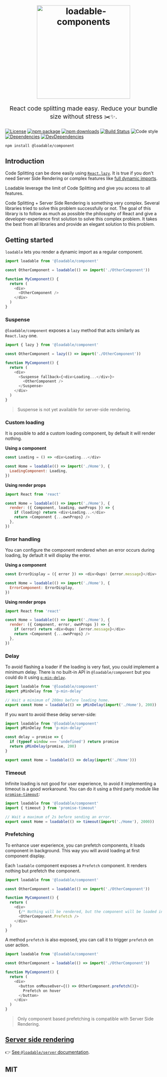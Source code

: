 <h1 align="center">
  <img src="https://raw.githubusercontent.com/smooth-code/loadable-components/master/resources/loadable-components.png" alt="loadable-components" title="loadable-components" width="300">
</h1>
<p align="center" style="font-size: 1.2rem;">React code splitting made easy. Reduce your bundle size without stress ✂️✨.</p>

[![License](https://img.shields.io/npm/l/@loadable/component.svg)](https://github.com/smooth-code/loadable-components/blob/master/LICENSE)
[![npm package](https://img.shields.io/npm/v/@loadable/component/latest.svg)](https://www.npmjs.com/package/@loadable/component)
[![npm downloads](https://img.shields.io/npm/dm/@loadable/component.svg)](https://www.npmjs.com/package/@loadable/component)
[![Build Status](https://img.shields.io/travis/smooth-code/loadable-components.svg)](https://travis-ci.org/smooth-code/loadable-components)
![Code style](https://img.shields.io/badge/code_style-prettier-ff69b4.svg)
[![Dependencies](https://img.shields.io/david/smooth-code/loadable-components.svg?path=packages%2Fcomponent)](https://david-dm.org/smooth-code/loadable-components?path=packages/component)
[![DevDependencies](https://img.shields.io/david/dev/smooth-code/loadable-components.svg)](https://david-dm.org/smooth-code/loadable-components?type=dev)

```sh
npm install @loadable/component
```

## Introduction

Code Splitting can be done easily using [`React.lazy`](https://reactjs.org/docs/code-splitting.html#reactlazy). It is true if you don't need Server Side Rendering or complex features like [full dynamic imports](https://webpack.js.org/api/module-methods/#import-).

Loadable leverage the limit of Code Splitting and give you access to all features.

Code Splitting + Server Side Rendering is something very complex. Several libraries tried to solve this problem successfully or not. The goal of this library is to follow as much as possible the philosophy of React and give a developer-experience first solution to solve this complex problem. It takes the best from all libraries and provide an elegant solution to this problem.

## Getting started

`loadable` lets you render a dynamic import as a regular component.

```js
import loadable from '@loadable/component'

const OtherComponent = loadable(() => import('./OtherComponent'))

function MyComponent() {
  return (
    <div>
      <OtherComponent />
    </div>
  )
}
```

### Suspense

`@loadable/component` exposes a `lazy` method that acts similarly as `React.lazy` one.

```js
import { lazy } from '@loadable/component'

const OtherComponent = lazy(() => import('./OtherComponent'))

function MyComponent() {
  return (
    <div>
      <Suspense fallback={<div>Loading...</div>}>
        <OtherComponent />
      </Suspense>
    </div>
  )
}
```

> Suspense is not yet available for server-side rendering.

### Custom loading

It is possible to add a custom loading component, by default it will render nothing.

**Using a component**

```js
const Loading = () => <div>Loading...</div>

const Home = loadable(() => import('./Home'), {
  LoadingComponent: Loading,
})
```

**Using render props**

```js
import React from 'react'

const Home = loadable(() => import('./Home'), {
  render: ({ Component, loading, ownProps }) => {
    if (loading) return <div>Loading...</div>
    return <Component {...ownProps} />
  },
})
```

### Error handling

You can configure the component rendered when an error occurs during loading, by default it will display the error.

**Using a component**

```js
const ErrorDisplay = ({ error }) => <div>Oups! {error.message}</div>

const Home = loadable(() => import('./Home'), {
  ErrorComponent: ErrorDisplay,
})
```

**Using render props**

```js
import React from 'react'

const Home = loadable(() => import('./Home'), {
  render: ({ Component, error, ownProps }) => {
    if (error) return <div>Oups! {error.message}</div>
    return <Component {...ownProps} />
  },
})
```

### Delay

To avoid flashing a loader if the loading is very fast, you could implement a minimum delay. There is no built-in API in `@loadable/component` but you could do it using [`p-min-delay`](https://github.com/sindresorhus/p-min-delay).

```js
import loadable from '@loadable/component'
import pMinDelay from 'p-min-delay'

// Wait a minimum of 200ms before loading home.
export const Home = loadable(() => pMinDelay(import('./Home'), 200))
```

If you want to avoid these delay server-side:

```js
import loadable from '@loadable/component'
import pMinDelay from 'p-min-delay'

const delay = promise => {
  if (typeof window === 'undefined') return promise
  return pMinDelay(promise, 200)
}

export const Home = loadable(() => delay(import('./Home')))
```

### Timeout

Infinite loading is not good for user experience, to avoid it implementing a timeout is a good workaround. You can do it using a third party module like [`promise-timeout`](https://github.com/building5/promise-timeout):

```js
import loadable from '@loadable/component'
import { timeout } from 'promise-timeout'

// Wait a maximum of 2s before sending an error.
export const Home = loadable(() => timeout(import('./Home'), 2000))
```

### Prefetching

To enhance user experience, you can prefetch components, it loads component in background. This way you will avoid loading at first component display.

Each `loadable` component exposes a `Prefetch` component. It renders nothing but prefetch the component.

```js
import loadable from '@loadable/component'

const OtherComponent = loadable(() => import('./OtherComponent'))

function MyComponent() {
  return (
    <div>
      {/* Nothing will be rendered, but the component will be loaded in background */}
      <OtherComponent.Prefetch />
    </div>
  )
}
```

A method `prefetch` is also exposed, you can call it to trigger `prefetch` on user action.

```js
import loadable from '@loadable/component'

const OtherComponent = loadable(() => import('./OtherComponent'))

function MyComponent() {
  return (
    <div>
      <button onMouseOver={() => OtherComponent.prefetch()}>
        Prefetch on hover
      </button>
    </div>
  )
}
```

> Only component based prefetching is compatible with Server Side Rendering.

## [Server side rendering](https://github.com/smooth-code/loadable-components/tree/master/packages/server)

👉 [See `@loadable/server` documentation](https://github.com/smooth-code/loadable-components/tree/master/packages/server).

## MIT
